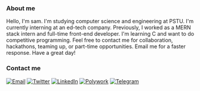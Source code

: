 ### About me

Hello, I'm sam. I'm studying computer science and engineering at PSTU. I'm currently interning at an ed-tech company. Previously, I worked as a MERN stack intern and full-time front-end developer. I'm learning C and want to do competitive programming. Feel free to contact me for collaboration, hackathons, teaming up, or part-time opportunities. Email me for a faster response. Have a great day!

### Contact me

[![Email](https://img.shields.io/badge/-Email-000?logo=protonmail)](mailto:samihatasnim@proton.me)
[![Twitter](https://img.shields.io/badge/-Twitter-000?logo=twitter)](https://twitter.com/SamihaTasnimm)
[![LinkedIn](https://img.shields.io/badge/LinkedIn-000?logo=linkedin)](https://www.linkedin.com/in/samiha-tasnim/)
[![Polywork](https://img.shields.io/badge/Polywork-000?logo=polywork)](https://poly.work/samihatasnim)
[![Telegram](https://img.shields.io/badge/Telegram-000?logo=telegram)](https://t.me/samihat)
